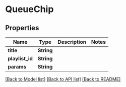 # QueueChip

## Properties

Name | Type | Description | Notes
------------ | ------------- | ------------- | -------------
**title** | **String** |  | 
**playlist_id** | **String** |  | 
**params** | **String** |  | 

[[Back to Model list]](../README.md#documentation-for-models) [[Back to API list]](../README.md#documentation-for-api-endpoints) [[Back to README]](../README.md)


